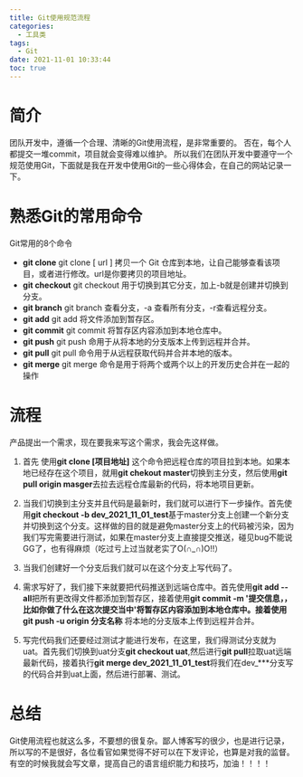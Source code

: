 ```yaml
---
title: Git使用规范流程
categories:
  - 工具类
tags:
  - Git
date: 2021-11-01 10:33:44
toc: true
---
```

# 简介
团队开发中，遵循一个合理、清晰的Git使用流程，是非常重要的。
否在，每个人都提交一堆commit，项目就会变得难以维护。
所以我们在团队开发中要遵守一个规范使用Git，下面就是我在开发中使用Git的一些心得体会，在自己的网站记录一下。
<!-- more -->
# 熟悉Git的常用命令
Git常用的8个命令
- **git clone**
git clone [ url ]  拷贝一个 Git 仓库到本地，让自己能够查看该项目，或者进行修改。url是你要拷贝的项目地址。
- **git checkout**
git checkout 用于切换到其它分支，加上-b就是创建并切换到分支。
- **git branch**
git branch 查看分支，-a 查看所有分支，-r查看远程分支。
- **git add**
git add 将文件添加到暂存区。
- **git commit**
git commit 将暂存区内容添加到本地仓库中。
- **git push**
git push 命用于从将本地的分支版本上传到远程并合并。
- **git pull**
git pull 命令用于从远程获取代码并合并本地的版本。
- **git merge**
git merge 命令是用于将两个或两个以上的开发历史合并在一起的操作

# 流程
产品提出一个需求，现在要我来写这个需求，我会先这样做。
1. 首先 使用**git clone [项目地址]** 这个命令把远程仓库的项目拉到本地。如果本地已经存在这个项目，就用**git chekout master**切换到主分支，然后使用**git pull origin masger**去拉去远程仓库最新的代码，将本地项目更新。

2. 当我们切换到主分支并且代码是最新时，我们就可以进行下一步操作。首先使用**git checkout -b dev_2021_11_01_test**基于master分支上创建一个新分支并切换到这个分支。这样做的目的就是避免master分支上的代码被污染，因为我们写完需要进行测试，如果在master分支上直接提交推送，碰见bug不能说GG了，也有得麻烦（吃过亏上过当就老实了O(∩_∩)O!!）

3. 当我们创建好一个分支后我们就可以在这个分支上写代码了。

4. 需求写好了，我们接下来就要把代码推送到远端仓库中。首先使用**git add --all**把所有更改得文件都添加到暂存区，接着使用**git commit -m '提交信息，，比如你做了什么在这次提交当中'**将暂存区内容添加到本地仓库中。接着使用**git push -u origin 分支名称** 将本地的分支版本上传到远程并合并。

5. 写完代码我们还要经过测试才能进行发布，在这里，我们得测试分支就为uat。首先我们切换到uat分支**git checkout uat**,然后进行**git pull**拉取uat远端最新代码，接着执行**git merge dev_2021_11_01_test**将我们在dev_***分支写的代码合并到uat上面，然后进行部署、测试。

# 总结
Git使用流程也就这么多，不要想的很复杂。鄙人博客写的很少，也是进行记录，所以写的不是很好，各位看官如果觉得不好可以在下发评论，也算是对我的监督。有空的时候我就会写文章，提高自己的语言组织能力和技巧，加油！！！！

